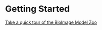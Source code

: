 # Getting Started

[Take a quick tour of the BioImage Model Zoo](https://slides.imjoy.io/?slides=https://github.com/esgomezm/bioimage.io/blob/main/docs/user_guide/welcome_slides.md)


